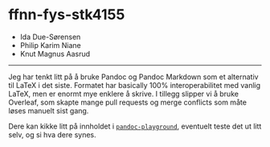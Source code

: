 # ffnn-fys-stk4155

- Ida Due-Sørensen
- Philip Karim Niane
- Knut Magnus Aasrud

---

Jeg har tenkt litt på å bruke Pandoc og Pandoc Markdown som et alternativ til LaTeX i det siste. Formatet har basically 100% interoperabilitet med vanlig LaTeX, men er enormt mye enklere å skrive. I tillegg slipper vi å bruke Overleaf, som skapte mange pull requests og merge conflicts som måte løses manuelt sist gang. 

Dere kan kikke litt på innholdet i [`pandoc-playground`](https://github.com/kmaasrud/ffnn-fys-stk4155/tree/main/pandoc-playground), eventuelt teste det ut litt selv, og si hva dere synes.